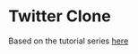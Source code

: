 # Twitter Clone

Based on the tutorial series [here](https://www.youtube.com/watch?time_continue=1&v=5gUysPm64a4&feature=emb_logo)